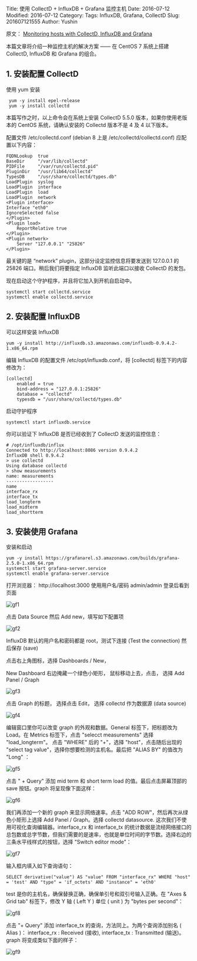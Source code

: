 Title: 使用 CollectD + InfluxDB + Grafana 监控主机
Date: 2016-07-12
Modified: 2016-07-12
Category:
Tags: InfluxDB, Grafana, CollectD
Slug: 201607121555
Author: Yushin


原文： [Monitoring hosts with CollectD, InfluxDB and Grafana](http://jansipke.nl/monitoring-hosts-with-collectd-influxdb-and-grafana/ "原文地址")

本篇文章将介绍一种监控主机的解决方案 —— 在 CentOS 7 系统上搭建 CollectD, InfluxDB 和 Grafana 的组合。
 
## 1. 安装配置 CollectD

使用 yum 安装

     yum -y install epel-release
     yum -y install collectd

本篇写作之时，以上命令会在系统上安装 CollectD 5.5.0 版本，如果你使用老版本的 CentOS 系统，请确认安装的 Collectd 版本不是 4 及 4 以下版本。

配置文件 /etc/collectd.conf (debian 8 上是 /etc/collectd/collectd.conf) 应配置以下内容：

    FQDNLookup  true
    BaseDir     "/var/lib/collectd"
    PIDFile     "/var/run/collectd.pid"
    PluginDir   "/usr/lib64/collectd"
    TypesDB     "/usr/share/collectd/types.db"
    LoadPlugin  syslog
    LoadPlugin  interface
    LoadPlugin  load
    LoadPlugin  network
    <Plugin interface>
    Interface "eth0"
    IgnoreSelected false
    </Plugin>
    <Plugin load>
        ReportRelative true
    </Plugin>
    <Plugin network>
        Server "127.0.0.1" "25826"
    </Plugin>

最关键的是 “network” plugin，这部分设定监控信息将要发送到 127.0.0.1 的 25826 端口。稍后我们将要指定 InfluxDB 监听此端口以接收 CollectD 的发包。

现在启动这个守护程序，并且将它加入到开机自启动中。

    systemctl start collectd.service
    systemctl enable collectd.service

## 2. 安装配置 InfluxDB 

可以这样安装 InfluxDB

    yum -y install http://influxdb.s3.amazonaws.com/influxdb-0.9.4.2-1.x86_64.rpm

编辑 InfluxDB 的配置文件 /etc/opt/influxdb.conf，将 [collectd] 标签下的内容修改为：

    [collectd]
        enabled = true
        bind-address = "127.0.0.1:25826"
        database = "collectd"
        typesdb = "/usr/share/collectd/types.db"

启动守护程序 

    systemctl start influxdb.service   

你可以验证下 InfluxDB 是否已经收到了 CollectD 发送的监控信息：

    # /opt/influxdb/influx
    Connected to http://localhost:8086 version 0.9.4.2
    InfluxDB shell 0.9.4.2
    > use collectd
    Using database collectd
    > show measurements
    name: measurements
    ------------------
    name
    interface_rx
    interface_tx
    load_longterm
    load_midterm
    load_shortterm

## 3. 安装使用 Grafana

安装和启动

    yum -y install https://grafanarel.s3.amazonaws.com/builds/grafana-2.5.0-1.x86_64.rpm
    systemctl start grafana-server.service
    systemctl enable grafana-server.service

打开浏览器： http://localhost:3000 使用用户名/密码 admin/admin 登录后看到页面
 
![gf1](http://jansipke.nl/wp-content/uploads/grafana1.png)

点击 Data Source 然后 Add new，填写如下配置项

![gf2](http://jansipke.nl/wp-content/uploads/grafana2.png)

InfluxDB 默认的用户名和密码都是 root，测试下连接 (Test the connection) 然后保存 (save)

点击右上角图标，选择 Dashboards / New， 

New Dashboard 右边掩藏一个绿色小矩形， 鼠标移动上去，点击， 选择 Add Panel / Graph

![gf3](http://jansipke.nl/wp-content/uploads/grafana4.png)

点击 Graph 的标题， 选择点击 Edit， 选择 collectd 作为数据源 (data source)

![gf4](http://jansipke.nl/wp-content/uploads/grafana5.png)

编辑窗口里你可以改变 graph 的外观和数据。General 标签下，把标题改为 Load。在 Metrics 标签下，点击 "selecct measurements" 选择 "load_longterm"。 
点击 "WHERE" 后的 "+"，选择 "host"，点击随后出现的 "select tag value"，选择你想要检测的主机名。最后把  "ALIAS BY" 的值改为 "Long" ：

![gf5](http://jansipke.nl/wp-content/uploads/grafana6.png)

点击 " + Query"  添加 mid term 和 short term load 的值。最后点击屏幕顶部的 save 按钮。graph 将呈现像下面这样：

![gf6](http://jansipke.nl/wp-content/uploads/grafana7.png)

我们再添加一个新的 graph 来显示网络速率。点击 "ADD ROW"，然后再次从绿色小矩形上选择 Add Panel / Graph。选择 collectd datasource. 这次我们不使用可视化查询编辑器。interface_rx 和 interface_tx 的统计数据是流经网络接口的总包数或总字节数，但我们需要的是速率，也就是单位时间的字节数。选择右边的三条水平线样式的按钮，选择 "Switch editor mode"：

![gf7](http://jansipke.nl/wp-content/uploads/grafana8.png)

输入框内填入如下查询语句：

    SELECT derivative("value") AS "value" FROM "interface_rx" WHERE "host" = 'test' AND "type" = 'if_octets' AND "instance" = 'eth0'

test  是你的主机名，确保替换正确，确保单引号和双引号输入正确。在 "Axes & Grid tab" 标签下，修改 Y 轴 ( Left Y ) 单位  ( unit ) 为 "bytes per second"：

![gf8](http://jansipke.nl/wp-content/uploads/grafana9.png)

点击 "+ Query" 添加 interface_tx 的查询，方法同上。为两个查询添加别名 ( Alias )： interface_rx : Received (接收), interface_tx : Transmitted (输送)。 graph 将变成类似下面的样子：

![gf9](http://jansipke.nl/wp-content/uploads/grafana10.png)

